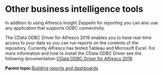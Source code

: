 # Other business intelligence tools

In addition to using Alfresco Insight Zeppelin for reporting you can also use any application that supports ODBC connectivity.

The CData ODBC Driver for Alfresco 2019 enables you to have real-time access to your data so you can run reports on the contents of the repository. Currently Alfresco has tested Tableau and Microsoft Excel. For more information and how to install the CData ODBC Driver see the following documentation [CData ODBC Driver for Alfresco 2019](http://cdn.cdata.com/help/SJE/odbc/default.htm).

**Parent topic:**[Building reports and dashboards](../concepts/installing-apache.md)
